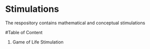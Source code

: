 # Stimulations
The respository contains mathematical and conceptual stimulations

#Table of Content
1. Game of Life Stimulation
